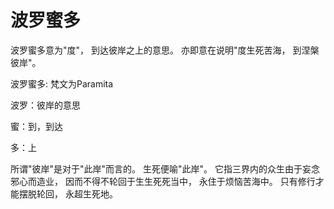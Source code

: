 # 波罗蜜多

波罗蜜多意为"度"， 到达彼岸之上的意思。 亦即意在说明"度生死苦海， 到涅槃彼岸"。

波罗蜜多: 梵文为Paramita

波罗：彼岸的意思

蜜：到，到达

多：上

所谓"彼岸"是对于"此岸"而言的。 生死便喻"此岸"。 它指三界内的众生由于妄念邪心而造业， 因而不得不轮回于生生死死当中， 永住于烦恼苦海中。 只有修行才能摆脱轮回， 永超生死地。